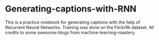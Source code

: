 # Generating-captions-with-RNN
This is a practice notebook for generating captions with the help of Recurrent Neural Networks.
Training was done on the Flickr8k dataset.
All credits to some awesome blogs from machine-learning-mastery.
